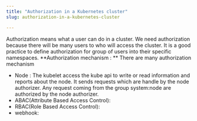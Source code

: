 ```yaml
---
title: "Authorization in a Kubernetes cluster"
slug: authorization-in-a-kubernetes-cluster

---
```


Authorization means what a user can do in a cluster. 
We need authorization because there will be many users to who will access the cluster. It is a good practice to define authorization for group of users into their specific namespaces. 
**Authorization mechanism : ** There are many authorization mechanism
- Node : The kubelet access the kube api to write or read information and reports about the node. It sends requests which are handle by the node authorizer. Any request coming from the group system:node are authorized by the node authorizer.  
- ABAC(Attribute Based Access Control):
- RBAC(Role Based Access Control): 
- webhook: 
